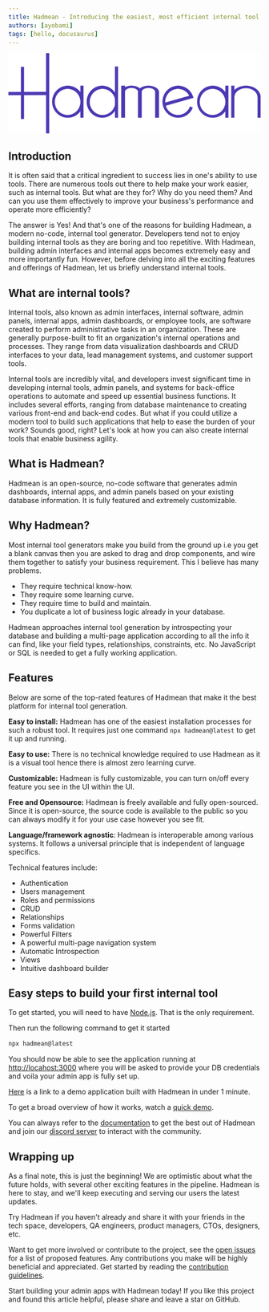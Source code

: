 ```yaml
---
title: Hadmean - Introducing the easiest, most efficient internal tool generator.
authors: [ayobami]
tags: [hello, docusaurus]
---
```


![Banner](./banner.png)

## Introduction
It is often said that a critical ingredient to success lies in one's ability to use tools. There are numerous tools out there to help make your work easier, such as internal tools. But what are they for? Why do you need them? And can you use them effectively to improve your business's performance and operate more efficiently?
<!--truncate-->

The answer is Yes! And that's one of the reasons for building Hadmean, a modern no-code, internal tool generator. Developers tend not to enjoy building internal tools as they are boring and too repetitive. With Hadmean, building admin interfaces and internal apps becomes extremely easy and more importantly fun. However, before delving into all the exciting features and offerings of Hadmean, let us briefly understand internal tools.

## What are internal tools?
Internal tools, also known as admin interfaces, internal software, admin panels, internal apps, admin dashboards, or employee tools, are software created to perform administrative tasks in an organization. These are generally purpose-built to fit an organization's internal operations and processes. They range from data visualization dashboards and CRUD interfaces to your data, lead management systems, and customer support tools.

Internal tools are incredibly vital, and developers invest significant time in developing internal tools, admin panels, and systems for back-office operations to automate and speed up essential business functions. It includes several efforts, ranging from database maintenance to creating various front-end and back-end codes. But what if you could utilize a modern tool to build such applications that help to ease the burden of your work? Sounds good, right? Let's look at how you can also create internal tools that enable business agility.
## What is Hadmean?
Hadmean is an open-source, no-code software that generates admin dashboards, internal apps, and admin panels based on your existing database information. It is fully featured and extremely customizable.

## Why Hadmean?
Most internal tool generators make you build from the ground up i.e you get a blank canvas then you are asked to drag and drop components, and wire them together to satisfy your business requirement. This I believe has many problems.
- They require technical know-how.
- They require some learning curve.
- They require time to build and maintain.
- You duplicate a lot of business logic already in your database.

Hadmean approaches internal tool generation by introspecting your database and building a multi-page application according to all the info it can find, like your field types, relationships, constraints, etc. No JavaScript or SQL is needed to get a fully working application.

## Features
Below are some of the top-rated features of Hadmean that make it the best platform for internal tool generation.

**Easy to install:** Hadmean has one of the easiest installation processes for such a robust tool. It requires just one command `npx hadmean@latest` to get it up and running.

**Easy to use:** There is no technical knowledge required to use Hadmean as it is a visual tool hence there is almost zero learning curve.

**Customizable:** Hadmean is fully customizable, you can turn on/off every feature you see in the UI within the UI.

**Free and Opensource:** Hadmean is freely available and fully open-sourced. Since it is open-source, the source code is available to the public so you can always modify it for your use case however you see fit.

**Language/framework agnostic**: Hadmean is interoperable among various systems. It follows a universal principle that is independent of language specifics.

Technical features include:
- Authentication
- Users management
- Roles and permissions
- CRUD
- Relationships
- Forms validation
- Powerful Filters
- A powerful multi-page navigation system
- Automatic Introspection
- Views
- Intuitive dashboard builder

## Easy steps to build your first internal tool
To get started, you will need to have [Node.js](https://nodejs.org/en/download/). That is the only requirement.

Then run the following command to get it started

```bash
npx hadmean@latest
```
You should now be able to see the application running at [http://locahost:3000](http://locahost:3000) where you will be asked to provide your DB credentials and voila your admin app is fully set up.

[Here](https://hadmean-demo.up.railway.app/) is a link to a demo application built with Hadmean in under 1 minute.

To get a broad overview of how it works, watch a [quick demo](https://github.com/hadmean/hadmean#quick-demo).

You can always refer to the [documentation](https://hadmean.github.io/hadmean/docs/intro) to get the best out of Hadmean and join our [discord server](https://discord.gg/aV6DxwXhzN) to interact with the community.

## Wrapping up
As a final note, this is just the beginning! We are optimistic about what the future holds, with several other exciting features in the pipeline. Hadmean is here to stay, and we'll keep executing and serving our users the latest updates.

Try Hadmean if you haven't already and share it with your friends in the tech space, developers, QA engineers, product managers, CTOs, designers, etc.

Want to get more involved or contribute to the project, see the [open issues](https://github.com/hadmean/hadmean/issues) for a list of proposed features. Any contributions you make will be highly beneficial and appreciated. Get started by reading the [contribution guidelines](https://github.com/hadmean/hadmean/blob/master/docs/CONTRIBUTING.md).

Start building your admin apps with Hadmean today! If you like this project and found this article helpful, please share and leave a star on GitHub.
